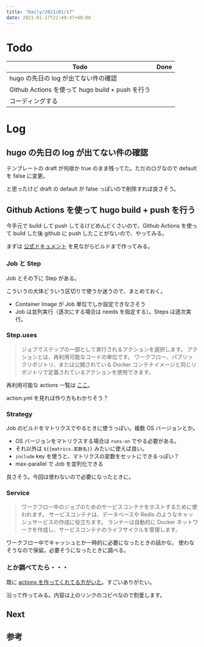 ```yaml
---
title: "Daily/2021/01/17"
date: 2021-01-17T22:49:47+09:00
---
```


# Todo

| Todo                                             | Done |
| ------------------------------------------------ | ---- |
| hugo の先日の log が出てない件の確認             |      |
| Github Actions を使って hugo build + push を行う |      |
| コーディングする                                 |      |

# Log

## hugo の先日の log が出てない件の確認

テンプレートの draft が何故か true のまま残ってた。ただのログなので default を false に変更。

と思ったけど draft の default が false っぽいので削除すれば良さそう。

## Github Actions を使って hugo build + push を行う

今手元で build して push してるけどめんどくさいので、Github Actions を使って build した後 github に push したことがないので、やってみる。

まずは [公式ドキュメント](https://docs.github.com/ja/actions/reference/workflow-syntax-for-github-actions) を見ながらビルドまで作ってみる。

### Job と Step

Job とその下に Step がある。

こういうの大体どういう区切りで使うか迷うので、まとめておく。

- Container Image が Job 単位でしか設定できなさそう
- Job は並列実行（逐次にする場合は needs を指定する）。Steps は逐次実行。

### Step.uses

> ジョブでステップの一部として実行されるアクションを選択します。 アクションとは、再利用可能なコードの単位です。 ワークフロー、パブリックリポジトリ、または公開されている Docker コンテナイメージと同じリポジトリで定義されているアクションを使用できます。

再利用可能な actions 一覧は [ここ](https://github.com/actions)。

action.yml を見れば作り方もわかりそう？

### Strategy

Job のビルドをマトリクスでやるときに使うっぽい。複数 OS バージョンとか。

- OS バージョンをマトリクスする場合は `runs-on` でやる必要がある。
- それ以外は `${{matrics.変数名}}` みたいに使えば良い。
- `include` key を使うと、マトリクスの変数をセットにできるっぽい？
- max-parallel で Job を並列化できる

良さそう。今回は使わないので必要になったときに。

### Service

> ワークフロー中のジョブのためのサービスコンテナをホストするために使われます。 サービスコンテナは、データベースや Redis のようなキャッシュサービスの作成に役立ちます。 ランナーは自動的に Docker ネットワークを作成し、サービスコンテナのライフサイクルを管理します。

ワークフロー中でキャッシュとか一時的に必要になったときの話かな。
使わなそうなので保留。必要そうになったときに調べる。

### とか調べてたら・・・

既に [actions を作ってくれてる方がいた](https://github.com/peaceiris/actions-hugo)。すごいありがたい。

沿って作ってみる。内容は上のリンクのコピペなので割愛します。



## Next

## 参考
